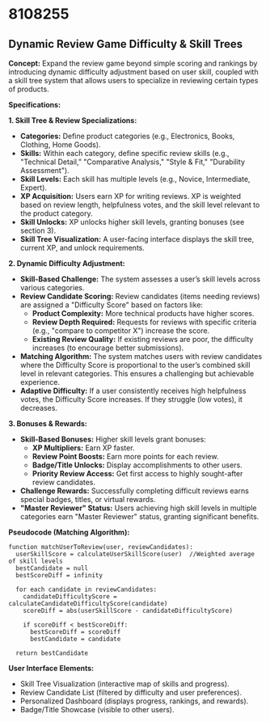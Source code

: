 # 8108255

## Dynamic Review Game Difficulty & Skill Trees

**Concept:** Expand the review game beyond simple scoring and rankings by introducing dynamic difficulty adjustment based on user skill, coupled with a skill tree system that allows users to specialize in reviewing certain types of products.

**Specifications:**

**1. Skill Tree & Review Specializations:**

*   **Categories:** Define product categories (e.g., Electronics, Books, Clothing, Home Goods).
*   **Skills:** Within each category, define specific review skills (e.g., "Technical Detail," "Comparative Analysis," "Style & Fit," "Durability Assessment").
*   **Skill Levels:** Each skill has multiple levels (e.g., Novice, Intermediate, Expert).
*   **XP Acquisition:** Users earn XP for writing reviews. XP is weighted based on review length, helpfulness votes, and the skill level relevant to the product category.
*   **Skill Unlocks:** XP unlocks higher skill levels, granting bonuses (see section 3).
*   **Skill Tree Visualization:** A user-facing interface displays the skill tree, current XP, and unlock requirements.

**2. Dynamic Difficulty Adjustment:**

*   **Skill-Based Challenge:** The system assesses a user’s skill levels across various categories.
*   **Review Candidate Scoring:** Review candidates (items needing reviews) are assigned a "Difficulty Score" based on factors like:
    *   **Product Complexity:** More technical products have higher scores.
    *   **Review Depth Required:** Requests for reviews with specific criteria (e.g., "compare to competitor X") increase the score.
    *   **Existing Review Quality:** If existing reviews are poor, the difficulty increases (to encourage better submissions).
*   **Matching Algorithm:** The system matches users with review candidates where the Difficulty Score is proportional to the user’s combined skill level in relevant categories. This ensures a challenging but achievable experience.
*   **Adaptive Difficulty:**  If a user consistently receives high helpfulness votes, the Difficulty Score increases. If they struggle (low votes), it decreases.

**3. Bonuses & Rewards:**

*   **Skill-Based Bonuses:** Higher skill levels grant bonuses:
    *   **XP Multipliers:** Earn XP faster.
    *   **Review Point Boosts:**  Earn more points for each review.
    *   **Badge/Title Unlocks:**  Display accomplishments to other users.
    *   **Priority Review Access:** Get first access to highly sought-after review candidates.
*   **Challenge Rewards:** Successfully completing difficult reviews earns special badges, titles, or virtual rewards.
*   **"Master Reviewer" Status:** Users achieving high skill levels in multiple categories earn "Master Reviewer" status, granting significant benefits.

**Pseudocode (Matching Algorithm):**

```
function matchUserToReview(user, reviewCandidates):
  userSkillScore = calculateUserSkillScore(user)  //Weighted average of skill levels
  bestCandidate = null
  bestScoreDiff = infinity

  for each candidate in reviewCandidates:
    candidateDifficultyScore = calculateCandidateDifficultyScore(candidate)
    scoreDiff = abs(userSkillScore - candidateDifficultyScore)

    if scoreDiff < bestScoreDiff:
      bestScoreDiff = scoreDiff
      bestCandidate = candidate

  return bestCandidate
```

**User Interface Elements:**

*   Skill Tree Visualization (interactive map of skills and progress).
*   Review Candidate List (filtered by difficulty and user preferences).
*   Personalized Dashboard (displays progress, rankings, and rewards).
*   Badge/Title Showcase (visible to other users).